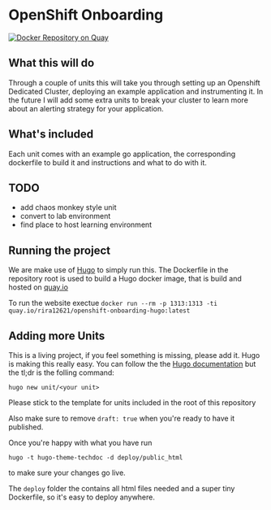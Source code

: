 # OpenShift Onboarding

[![Docker Repository on Quay](https://quay.io/repository/rira12621/openshift-onboarding-hugo/status "Docker Repository on Quay")](https://quay.io/repository/rira12621/openshift-onboarding-hugo)

## What this will do
Through a couple of units this will take you through setting up an Openshift Dedicated Cluster, deploying an example application and instrumenting it.
In the future I will add some extra units to break your cluster to learn more about an alerting strategy for your application.

## What's included
Each unit comes with an example go application, the corresponding dockerfile to build it and instructions and what to do with it.

## TODO
* add chaos monkey style unit
* convert to lab environment
* find place to host learning environment


## Running the project
We are make use of [Hugo](https://gohugo.io/) to simply run this.
The Dockerfile in the repository root is used to build a Hugo docker image, that is build and hosted on [quay.io](https://quay.io/rira12621/openshift-onboarding-hugo)

To run the website exectue `docker run --rm -p 1313:1313 -ti quay.io/rira12621/openshift-onboarding-hugo:latest`

## Adding more Units
This is a living project, if you feel something is missing, please add it.
Hugo is making this really easy.
You can follow the the [Hugo documentation](https://gohugo.io/getting-started/) but the tl;dr is the folling command:

```
hugo new unit/<your unit>
```
Please stick to the template for units included in the root of this repository

Also make sure to remove `draft: true` when you're ready to have it published.

Once you're happy with what you have run

```
hugo -t hugo-theme-techdoc -d deploy/public_html
```
to make sure your changes go live.

The `deploy` folder the contains all html files needed and a super tiny Dockerfile, so it's easy to deploy anywhere.
